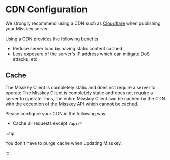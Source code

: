 # CDN Configuration

We strongly recommend using a CDN such as [Cloudflare](https://www.cloudflare.com/) when publishing your Misskey server.

Using a CDN provides the following benefits

- Reduce server load by having static content cached
- Less exposure of the server's IP address which can mitigate DoS attacks, etc.

## Cache

The Misskey Client is completely static and does not require a server to operate.The Misskey Client is completely static and does not require a server to operate.Thus, the entire Misskey Client can be cached by the CDN with the exception of the Misskey API which cannot be cached.

Please configure your CDN in the following way:

- Cache all requests except `/api/*`

:::tip

You don't have to purge cache when updating Misskey.

:::
